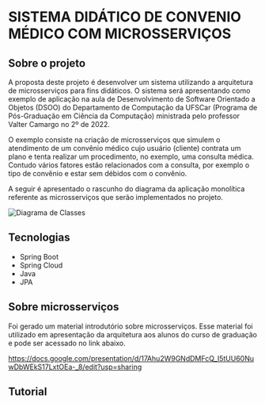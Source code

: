 # SISTEMA DIDÁTICO DE CONVENIO MÉDICO COM MICROSSERVIÇOS

## Sobre o projeto

A proposta deste projeto é desenvolver um sistema utilizando a arquitetura de microsserviços para fins didáticos. O sistema será apresentando como exemplo de aplicação na aula de Desenvolvimento de Software Orientado a Objetos (DSOO) do Departamento de Computação da UFSCar (Programa de Pós-Graduação em Ciência da Computação) ministrada pelo professor Valter Camargo no 2º de 2022.

O exemplo consiste na criação de microsserviços que simulem o atendimento de um convênio médico cujo usuário (cliente) contrata um plano e tenta realizar um procedimento, no exemplo, uma consulta médica. Contudo vários fatores estão relacionados com a consulta, por exemplo o tipo de convênio e estar sem débidos com o convênio.

A seguir é apresentado o rascunho do diagrama da aplicação monolítica referente as microsserviços que serão implementados no projeto.

![Diagrama de Classes](https://github.com/ednilsonrossi/dsoo_ms_convenio_medico/assets/diagrama_monolito.png)

## Tecnologias

- Spring Boot
- Spring Cloud
- Java
- JPA

## Sobre microsserviços

Foi gerado um material introdutório sobre microsserviços. Esse material foi utilizado em apresentação da arquitetura aos alunos do curso de graduação e pode ser acessado no link abaixo.

https://docs.google.com/presentation/d/17Ahu2W9GNdDMFcQ_I5tUU60NuwDbWEkS17LxtOEa-_8/edit?usp=sharing

## Tutorial



